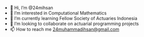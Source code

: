 - 👋 Hi, I’m @24mihsan
- 👀 I’m interested in Computational Mathematics
- 🌱 I’m currently learning Fellow Society of Actuaries Indonesia
- 💞️ I’m looking to collaborate on actuarial programming projects
- 📫 How to reach me 24muhammadihsan@gmail.com

<!---
24mihsan/24mihsan is a ✨ special ✨ repository because its `README.md` (this file) appears on your GitHub profile.
You can click the Preview link to take a look at your changes.
--->
